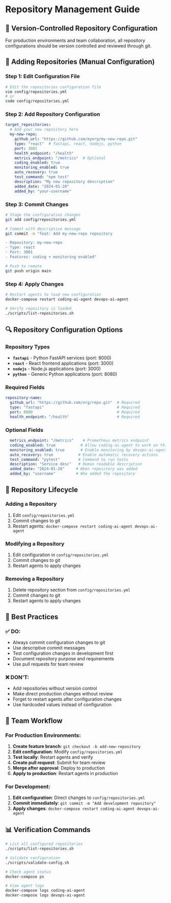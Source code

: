 # Repository Management Guide

## 🎯 Version-Controlled Repository Configuration

For production environments and team collaboration, all repository configurations should be version controlled and reviewed through git.

## 📝 Adding Repositories (Manual Configuration)

### Step 1: Edit Configuration File
```bash
# Edit the repositories configuration file
vim config/repositories.yml
# or
code config/repositories.yml
```

### Step 2: Add Repository Configuration
```yaml
target_repositories:
  # Add your new repository here
  my-new-repo:
    github_url: "https://github.com/myorg/my-new-repo.git"
    type: "react"  # fastapi, react, nodejs, python
    port: 3001
    health_endpoint: "/health"
    metrics_endpoint: "/metrics"  # Optional
    coding_enabled: true
    monitoring_enabled: true
    auto_recovery: true
    test_command: "npm test"
    description: "My new repository description"
    added_date: "2024-01-20"
    added_by: "your-username"
```

### Step 3: Commit Changes
```bash
# Stage the configuration changes
git add config/repositories.yml

# Commit with descriptive message
git commit -m "feat: Add my-new-repo repository

- Repository: my-new-repo
- Type: react
- Port: 3001
- Features: coding + monitoring enabled"

# Push to remote
git push origin main
```

### Step 4: Apply Changes
```bash
# Restart agents to load new configuration
docker-compose restart coding-ai-agent devops-ai-agent

# Verify repository is loaded
./scripts/list-repositories.sh
```

## 🔍 Repository Configuration Options

### Repository Types
- **`fastapi`** - Python FastAPI services (port: 8000)
- **`react`** - React frontend applications (port: 3000)
- **`nodejs`** - Node.js applications (port: 3000)
- **`python`** - Generic Python applications (port: 8080)

### Required Fields
```yaml
repository-name:
  github_url: "https://github.com/org/repo.git"  # Required
  type: "fastapi"                                # Required
  port: 8000                                     # Required
  health_endpoint: "/health"                     # Required
```

### Optional Fields
```yaml
  metrics_endpoint: "/metrics"    # Prometheus metrics endpoint
  coding_enabled: true           # Allow coding-ai-agent to work on this repo
  monitoring_enabled: true       # Enable monitoring by devops-ai-agent  
  auto_recovery: true           # Enable automatic recovery actions
  test_command: "pytest"        # Command to run tests
  description: "Service desc"   # Human readable description
  added_date: "2024-01-20"     # When repository was added
  added_by: "username"         # Who added the repository
```

## 🔄 Repository Lifecycle

### Adding a Repository
1. Edit `config/repositories.yml`
2. Commit changes to git
3. Restart agents: `docker-compose restart coding-ai-agent devops-ai-agent`

### Modifying a Repository
1. Edit configuration in `config/repositories.yml`
2. Commit changes to git
3. Restart agents to apply changes

### Removing a Repository
1. Delete repository section from `config/repositories.yml`
2. Commit changes to git
3. Restart agents to apply changes

## 🎯 Best Practices

### ✅ DO:
- Always commit configuration changes to git
- Use descriptive commit messages
- Test configuration changes in development first
- Document repository purpose and requirements
- Use pull requests for team review

### ❌ DON'T:
- Add repositories without version control
- Make direct production changes without review
- Forget to restart agents after configuration changes
- Use hardcoded values instead of configuration

## 🚨 Team Workflow

### For Production Environments:
1. **Create feature branch**: `git checkout -b add-new-repository`
2. **Edit configuration**: Modify `config/repositories.yml`
3. **Test locally**: Restart agents and verify
4. **Create pull request**: Submit for team review
5. **Merge after approval**: Deploy to production
6. **Apply to production**: Restart agents in production

### For Development:
1. **Edit configuration**: Direct changes to `config/repositories.yml`
2. **Commit immediately**: `git commit -m "Add development repository"`
3. **Apply changes**: `docker-compose restart coding-ai-agent devops-ai-agent`

## 📊 Verification Commands

```bash
# List all configured repositories
./scripts/list-repositories.sh

# Validate configuration
./scripts/validate-config.sh

# Check agent status
docker-compose ps

# View agent logs
docker-compose logs coding-ai-agent
docker-compose logs devops-ai-agent
``` 